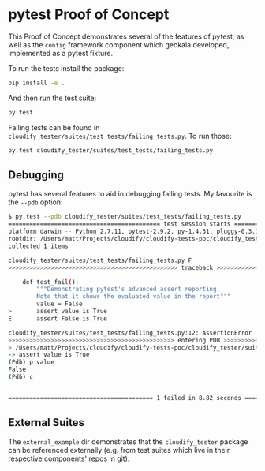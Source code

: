 # pytest Proof of Concept
This Proof of Concept demonstrates several of the features of pytest, as well as the `config` framework component which geokala developed, implemented as a pytest fixture.

To run the tests install the package:

```bash
pip install -e .
```

And then run the test suite:

```bash
py.test
```


Failing tests can be found in `cloudify_tester/suites/test_tests/failing_tests.py`. To run those:

```bash
py.test cloudify_tester/suites/test_tests/failing_tests.py
```

## Debugging
pytest has several features to aid in debugging failing tests. My favourite is the `--pdb` option:

```bash
$ py.test --pdb cloudify_tester/suites/test_tests/failing_tests.py
=========================================== test session starts ============================================
platform darwin -- Python 2.7.11, pytest-2.9.2, py-1.4.31, pluggy-0.3.1
rootdir: /Users/matt/Projects/cloudify/cloudify-tests-poc/cloudify_tester, inifile: pytest.ini
collected 1 items

cloudify_tester/suites/test_tests/failing_tests.py F
>>>>>>>>>>>>>>>>>>>>>>>>>>>>>>>>>>>>>>>>>>>>>>>> traceback >>>>>>>>>>>>>>>>>>>>>>>>>>>>>>>>>>>>>>>>>>>>>>>>>

    def test_fail():
        """Demonstrating pytest's advanced assert reporting.
        Note that it shows the evaluated value in the report"""
        value = False
>       assert value is True
E       assert False is True

cloudify_tester/suites/test_tests/failing_tests.py:12: AssertionError
>>>>>>>>>>>>>>>>>>>>>>>>>>>>>>>>>>>>>>>>>>>>>>> entering PDB >>>>>>>>>>>>>>>>>>>>>>>>>>>>>>>>>>>>>>>>>>>>>>>
> /Users/matt/Projects/cloudify/cloudify-tests-poc/cloudify_tester/suites/test_tests/failing_tests.py(12)test_fail()
-> assert value is True
(Pdb) p value
False
(Pdb) c


========================================= 1 failed in 8.82 seconds =========================================
```

## External Suites
The `external_example` dir demonstrates that the `cloudify_tester` package can be referenced externally (e.g. from test suites which live in their respective components' repos in git).
